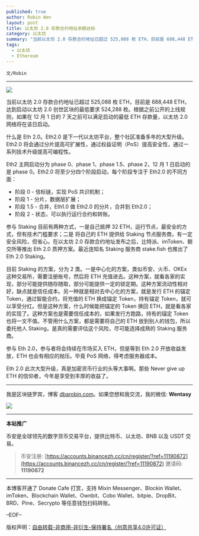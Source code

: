 ```yaml
---
published: true
author: Robin Wen
layout: post
title: 以太坊 2.0 存款合约地址余额达标
category: 以太坊
summary: "当前以太坊 2.0 存款合约地址已超过 525,088 枚 ETH，目前是 688,448 ETH，达到启动以太坊 2.0 创世区块的最低要求 524,288 枚。根据之前公开的上线规则，如果在 12 月 1 日的 7 天之前可以满足启动的最低 ETH 存款量，以太坊 2.0 网络将在该日启动。参与 Eth 2.0，参与者将会持续在市场买入 ETH，但是等到 Eth 2.0 开放收益发放，ETH 也会有相应的抛压。毕竟 PoS 网络，得考虑服务器成本。Eth 2.0 此次大型升级，真是加密货币行业的头等大事啊。那些 Never give up ETH 的信仰者，今年是享受到丰厚的收益了。"
tags:
  - 以太坊
  - Ethereum
---
```


`文/Robin`

***

![](https://cdn.dbarobin.com/xl9i2g7.png)

当前以太坊 2.0 存款合约地址已超过 525,088 枚 ETH，目前是 688,448 ETH，达到启动以太坊 2.0 创世区块的最低要求 524,288 枚。根据之前公开的上线规则，如果在 12 月 1 日的 7 天之前可以满足启动的最低 ETH 存款量，以太坊 2.0 网络将在该日启动。

什么是 Eth 2.0。Eth2.0 是下一代以太坊平台，整个社区准备多年的大型升级。Eth2.0 将会通过分片提高可扩展性，通过权益证明（PoS）提高安全性，通过一系列技术升级提高可编程性。

Eth2 主网启动分为 phase 0、phase 1、phase 1.5、phase 2，12 月 1 日启动的是 phase 0。Eth2.0 将至少分四个阶段启动，每个阶段专注于 Eth2.0 的不同方面：

* 阶段 0 - 信标链，实现 PoS 共识机制；
* 阶段 1 - 分片，数据层扩展；
* 阶段 1.5 - 合并，Eth1.0 做 Eth2.0 的分片，合并到 Eth2.0；
* 阶段 2 - 状态，可以执行运行合约和转账。

参与 Staking 目前有两种方式，一是自己抵押 32 ETH，运行节点，最安全的方式，但有技术门槛要求；二是
将自己的 ETH 提供给 Staking 节点服务商，有一定安全风险，但省心。在以太坊 2.0 存款合约地址发布之后，比特派、imToken、鲸交所等推出 Eth 2.0 质押方案。最近连知名 Staking 服务商 stake.fish 也推出了 Eth 2.0 Staking。

目前 Staking 的方案，分为 2 类。一是中心化的方案，类似币安、火币、OKEx 这种交易所，需要注册账号，然后将 ETH 充值进去。这种方案，就看各家的实现，部分可能提供随存随取，部分可能提供一定的锁定期。这种方案流动性相对好，缺点就是信任成本。另一种就是相对去中心化的方案，就是发行 ETH 的锚定 Token，通过智能合约，将充值的 ETH 换成锚定 Token，持有锚定 Token，就可以享受分红。但是这种方案，什么时候能把锚定的 Token 换回 ETH，就是看各家的实现了。这种方案也是需要信任成本的，如果发行方跑路，持有的锚定 Token 也将一文不值。不管用什么方案，都是需要将自己的 ETH 放到别人的钱包，所以委托他人 Staking，是真的需要评估这个风险，尽可能选择成熟的 Staking 服务商。

参与 Eth 2.0，参与者将会持续在市场买入 ETH，但是等到 Eth 2.0 开放收益发放，ETH 也会有相应的抛压。毕竟 PoS 网络，得考虑服务器成本。

Eth 2.0 此次大型升级，真是加密货币行业的头等大事啊。那些 Never give up ETH 的信仰者，今年是享受到丰厚的收益了。

***

我是区块链罗宾，博客 [dbarobin.com](https://dbarobin.com/)。如果您想和我交流，我的微信: **Wentasy**

![](https://cdn.dbarobin.com/v4yywe2.png)

***

**本站推广**

币安是全球领先的数字货币交易平台，提供比特币、以太坊、BNB 以及 USDT 交易。

> 币安注册: [https://accounts.binancezh.cc/cn/register/?ref=11190872](https://accounts.binancezh.cc/cn/register/?ref=11190872)
> 邀请码: **11190872**

***

本博客开通了 Donate Cafe 打赏，支持 Mixin Messenger、Blockin Wallet、imToken、Blockchain Wallet、Ownbit、Cobo Wallet、bitpie、DropBit、BRD、Pine、Secrypto 等任意钱包扫码转账。

<center>
    <div class="--donate-button"
         data-button-id="f8b9df0d-af9a-460d-8258-d3f435445075"
    ></div>
</center>

–EOF–

版权声明：[自由转载-非商用-非衍生-保持署名（创意共享4.0许可证）](http://creativecommons.org/licenses/by-nc-nd/4.0/deed.zh)
